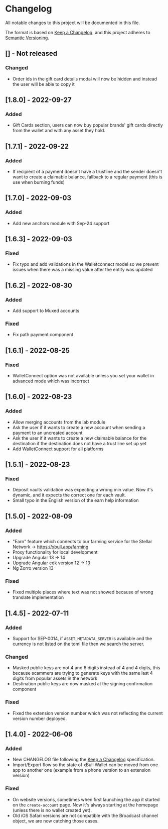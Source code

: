 # Changelog
All notable changes to this project will be documented in this file.

The format is based on [Keep a Changelog](https://keepachangelog.com/en/1.0.0/),
and this project adheres to [Semantic Versioning](https://semver.org/spec/v2.0.0.html).

## [] - Not released
### Changed
- Order ids in the gift card details modal will now be hidden and instead the user will be able to copy it

## [1.8.0] - 2022-09-27
### Added
- Gift Cards section, users can now buy popular brands' gift cards directly from the wallet and with any asset they hold.

## [1.7.1] - 2022-09-22
### Added
- If recipient of a payment doesn't have a trustline and the sender doesn't want to create a claimable balance, fallback to a regular payment (this is use when burning funds)

## [1.7.0] - 2022-09-03
### Added
- Add new anchors module with Sep-24 support

## [1.6.3] - 2022-09-03
### Fixed
- Fix typo and add validations in the Walletconnect model so we prevent issues when there was a missing value after the entity was updated

## [1.6.2] - 2022-08-30
### Added
- Add support to Muxed accounts

### Fixed
- Fix path payment component

## [1.6.1] - 2022-08-25
### Fixed
- WalletConnect option was not available unless you set your wallet in advanced mode which was incorrect

## [1.6.0] - 2022-08-23
### Added 
- Allow merging accounts from the lab module
- Ask the user if it wants to create a new account when sending a payment to an uncreated account
- Ask the user if it wants to create a new claimable balance for the destination if the destination does not have a trust line set up yet
- Add WalletConnect support for all platforms

## [1.5.1] - 2022-08-23
### Fixed
- Deposit vaults validation was expecting a wrong min value. Now it's dynamic, and it expects the correct one for each vault.
- Small typo in the English version of the earn help information

## [1.5.0] - 2022-08-09
### Added
- "Earn" feature which connects to our farming service for the Stellar Network -> https://xbull.app/farming
- Proxy functionality for local development
- Upgrade Angular 13 -> 14
- Upgrade Angular cdk version 12 -> 13
- Ng Zorro version 13

### Fixed
- Fixed multiple places where text was not showed because of wrong translate implementation

## [1.4.5] - 2022-07-11
### Added
- Support for SEP-0014, if `ASSET_METADATA_SERVER` is available and the currency is not listed on the toml file then we search the server.

### Changed
- Masked public keys are not 4 and 6 digits instead of 4 and 4 digits, this because scammers are trying to generate keys with the same last 4 digits from popular assets in the network
- Destination public keys are now masked at the signing confirmation component

### Fixed
- Fixed the extension version number which was not reflecting the current version number deployed.

## [1.4.0] - 2022-06-06
### Added
- New CHANGELOG file following the [Keep a Changelog](https://keepachangelog.com/en/1.0.0/) specification.
- Import/Export flow so the state of xBull Wallet can be moved from one app to another one (example from a phone version to an extension version)

### Fixed
- On website versions, sometimes when first launching the app it started on the `create-account` page. Now it's always starting at the homepage (unless there is no wallet created yet).
- Old iOS Safari versions are not compatible with the Broadcast channel object, we are now catching those cases.
